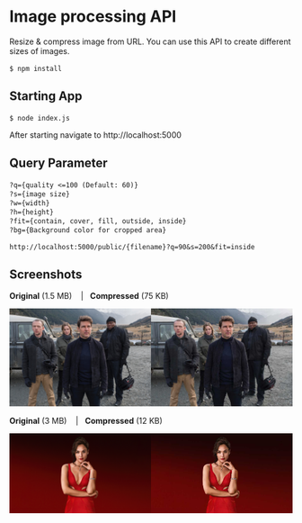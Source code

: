 # Image processing API

Resize & compress image from URL.
You can use this API to create different sizes of images.

```
$ npm install
```

## Starting App

```
$ node index.js
```

After starting navigate to http://localhost:5000

## **Query Parameter**

```
?q={quality <=100 (Default: 60)}
?s={image size}
?w={width}
?h={height}
?fit={contain, cover, fill, outside, inside}
?bg={Background color for cropped area}
```

```
http://localhost:5000/public/{filename}?q=90&s=200&fit=inside
```

## **Screenshots**

**Original** (1.5 MB) &nbsp;&nbsp;&nbsp;|&nbsp;&nbsp; **Compressed** (75 KB)

<div>
<img src="./docs/original-img.jpg" width="50%"><img src="./docs/original-img-com.jpg" width="50%">
</div>

**Original** (3 MB) &nbsp;&nbsp;&nbsp;|&nbsp;&nbsp; **Compressed** (12 KB)

<div>
<img src="./docs/original-img2.jpg"width="50%" ><img src="./docs/original-img1-com.jpg"width="50%">
</div>
